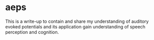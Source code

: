 # aeps
This is a write-up to contain and share my understanding of auditory evoked potentials and its application gain understanding of speech perception and cognition.
